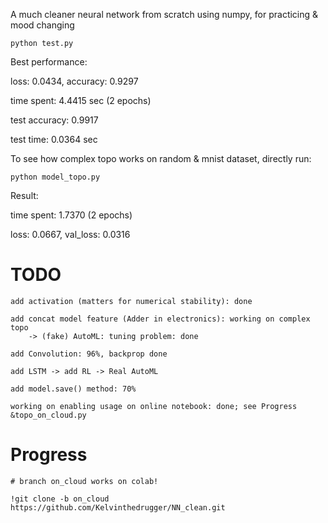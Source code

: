 A much cleaner neural network from scratch using numpy, for practicing & mood changing

    python test.py

Best performance: 

 loss: 0.0434, accuracy: 0.9297

 time spent: 4.4415 sec (2 epochs)

 test accuracy: 0.9917

 test time: 0.0364 sec


To see how complex topo works on random & mnist dataset, directly run:

    python model_topo.py

Result:

 time spent: 1.7370 (2 epochs)

 loss: 0.0667, val_loss: 0.0316


# TODO

    add activation (matters for numerical stability): done

    add concat model feature (Adder in electronics): working on complex topo
        -> (fake) AutoML: tuning problem: done

    add Convolution: 96%, backprop done

    add LSTM -> add RL -> Real AutoML

    add model.save() method: 70%

    working on enabling usage on online notebook: done; see Progress &topo_on_cloud.py


# Progress

    # branch on_cloud works on colab!

    !git clone -b on_cloud https://github.com/Kelvinthedrugger/NN_clean.git
